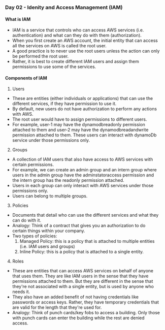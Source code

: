 ### Day 02 - Idenity and Access Management (IAM)

#### What is IAM
- IAM is a service that controls who can access AWS services (i.e. authentication) and what can they do with them (authorization).
- When you first create an AWS account, the initial entity that can access all the services on AWS is called the root user.
- A good practice is to never use the root users unless the action can only be performed the root user.
- Rather, it is best to create different IAM users and assign them permissions to use some of the services.

#### Components of IAM
1. Users
  - These are entities (either individuals or applications) that can use the different services, if they have permission to use it.
  - By default, new users do not have authorization to perform any actions with AWS.
  - The root user would have to assign permissions to different users.
  - For example, user-1 may have the dynamodbreadonly permission attached to them and user-2 may have the dynamodbreadandwrite permission attached to them. These users can interact with dynamoDb service under those permissions only.

2. Groups
  - A collection of IAM users that also have access to AWS services with certain permissions.
  - For example, we can create an admin group and an intern group where users in the admin group have the adminstatoraccess permission and the intern group has the readonly permission attached.
  - Users in each group can only interact with AWS services under those permissions only.
  - Users can belong to multiple groups.

3. Policies
  - Documents that detail who can use the different services and what they can do with it.
  - Analogy: Think of a contract that gives you an authorization to do certain things within your company.
  - Two types of policies: 
    1. Managed Policy: this is a policy that is attached to multiple entities (i.e. IAM users and groups)
    2. Inline Policy: this is a policy that is attached to a single entity.

4. Roles
  - These are entities that can access AWS services on behalf of anyone that uses them. They are like IAM users in the sense that they have permissions attached to them. But they are different in the sense that they're not associated with a single entity, but is used by anyone who needs it.
  - They also have an added benefit of not having credentials like passwords or access keys. Rather, they have temporary credentials that are valid for the length that they're used for.
  - Analogy: Think of punch cards/key fobs to access a building. Only those with punch cards can enter the building while the rest are denied access.